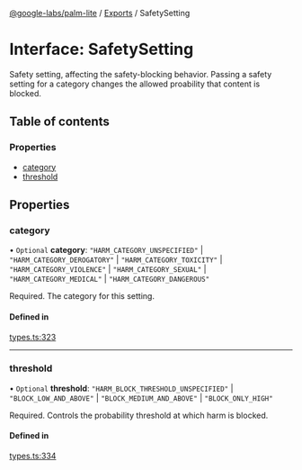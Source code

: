 [@google-labs/palm-lite](../README.md) / [Exports](../modules.md) / SafetySetting

# Interface: SafetySetting

Safety setting, affecting the safety-blocking behavior. Passing a safety setting for a category changes the allowed proability that content is blocked.

## Table of contents

### Properties

- [category](SafetySetting.md#category)
- [threshold](SafetySetting.md#threshold)

## Properties

### category

• `Optional` **category**: ``"HARM_CATEGORY_UNSPECIFIED"`` \| ``"HARM_CATEGORY_DEROGATORY"`` \| ``"HARM_CATEGORY_TOXICITY"`` \| ``"HARM_CATEGORY_VIOLENCE"`` \| ``"HARM_CATEGORY_SEXUAL"`` \| ``"HARM_CATEGORY_MEDICAL"`` \| ``"HARM_CATEGORY_DANGEROUS"``

Required. The category for this setting.

#### Defined in

[types.ts:323](https://github.com/Chizobaonorh/labs-prototypes/blob/220f97e/seeds/palm-lite/src/types.ts#L323)

___

### threshold

• `Optional` **threshold**: ``"HARM_BLOCK_THRESHOLD_UNSPECIFIED"`` \| ``"BLOCK_LOW_AND_ABOVE"`` \| ``"BLOCK_MEDIUM_AND_ABOVE"`` \| ``"BLOCK_ONLY_HIGH"``

Required. Controls the probability threshold at which harm is blocked.

#### Defined in

[types.ts:334](https://github.com/Chizobaonorh/labs-prototypes/blob/220f97e/seeds/palm-lite/src/types.ts#L334)
